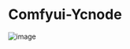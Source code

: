 # Comfyui-Ycnode
![image](https://github.com/user-attachments/assets/40cd6eb1-90ca-4a24-a27f-33d18083e692)
